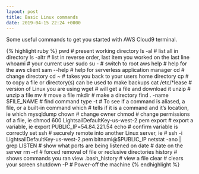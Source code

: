 ```yaml
---
layout: post
title: Basic Linux commands
date: 2019-04-15 22:24 +0000
---
```

Some useful commands to get you started with AWS Cloud9 terminal.  

{% highlight ruby %}
pwd     				# present working directory
ls -al       			# list all in directory
ls -altr 				# list in reverse order, last item you worked on the last line
whoami      			# your current user
sudo su -     			# switch to root
aws help     			# help for the aws client
sam --help     			# help for serverless application manager
cd      				# change directory
cd ~                 			# takes you back to your users home directory
cp				# to copy a file or directory(s) can be used to make backups
cat /etc/*lease      		# version of Linux you are using
wget				#  will get a file and download it
unzip				# unzip a file
mv				# move a file
mkdir				# make a directory
find . -name $FILE_NAME	# find command
type -t                      		# To see if a command is aliased, a file, or a built-in command
which       			# tells if it is a command and it’s location, ie which mysqldump
chown       			# change owner
chmod				# change permissions of a file, ie chmod 600 LightsailDefaultKey-us-west-2.pem 
export      			# export a variable, ie export PUBLIC_IP=54.84.221.54
echo        			# confirm variable is correctly set
ssh     				# securely remote into another Linux server, ie 
				# ssh -i LightsailDefaultKey-us-west-2.pem bitnami@$PUBLIC_IP
netstat -ano | grep LISTEN	# show what ports are being listened on
date				# date on the server
rm –rf				# forced removal of file or reclusive directories
history                       		# shows commands you ran
view .bash_history    		# view a file
clear                          		# clears your screen
shutdown -P            		#  Power-off the machine
{% endhighlight %}